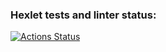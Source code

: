 ### Hexlet tests and linter status:
[![Actions Status](https://github.com/sergye/java-project-99/actions/workflows/hexlet-check.yml/badge.svg)](https://github.com/sergye/java-project-99/actions)